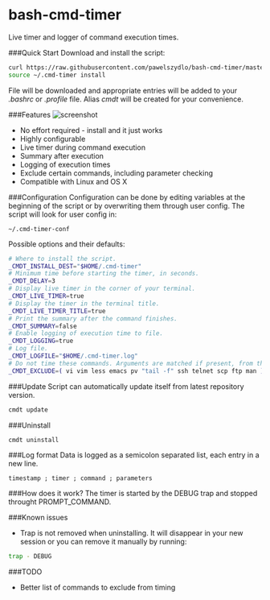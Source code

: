 # bash-cmd-timer
Live timer and logger of command execution times.

###Quick Start
Download and install the script:
```bash
curl https://raw.githubusercontent.com/pawelszydlo/bash-cmd-timer/master/cmd-timer -o ~/.cmd-timer
source ~/.cmd-timer install
```
File will be downloaded and appropriate entries will be added to your _.bashrc_ or _.profile_ file.
Alias _cmdt_ will be created for your convenience.

###Features
![screenshot](http://szydlo.eu/wp-content/uploads/2015/10/cmd-timer.png)

* No effort required - install and it just works
* Highly configurable
* Live timer during command execution
* Summary after execution
* Logging of execution times
* Exclude certain commands, including parameter checking
* Compatible with Linux and OS X


###Configuration 
Configuration can be done by editing variables at the beginning of the script or by overwriting them through user config.
The script will look for user config in:
```
~/.cmd-timer-conf
```
Possible options and their defaults:
```bash
# Where to install the script.
_CMDT_INSTALL_DEST="$HOME/.cmd-timer"
# Minimum time before starting the timer, in seconds.
_CMDT_DELAY=3
# Display live timer in the corner of your terminal.
_CMDT_LIVE_TIMER=true
# Display the timer in the terminal title.
_CMDT_LIVE_TIMER_TITLE=true
# Print the summary after the command finishes.
_CMDT_SUMMARY=false
# Enable logging of execution time to file.
_CMDT_LOGGING=true
# Log file.
_CMDT_LOGFILE="$HOME/.cmd-timer.log"
# Do not time these commands. Arguments are matched if present, from the left.
_CMDT_EXCLUDE=( vi vim less emacs pv "tail -f" ssh telnet scp ftp man )
```

###Update
Script can automatically update itself from latest repository version.
```bash
cmdt update
```

###Uninstall
```bash
cmdt uninstall
```

###Log format
Data is logged as a semicolon separated list, each entry in a new line.
```
timestamp ; timer ; command ; parameters
```

###How does it work?
The timer is started by the DEBUG trap and stopped throught PROMPT_COMMAND.

###Known issues
* Trap is not removed when uninstalling. It will disappear in your new session or you can remove it manually by running:
```bash
trap - DEBUG
```
###TODO
* Better list of commands to exclude from timing
